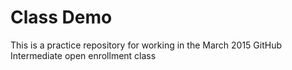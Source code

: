 # Class Demo

This is a practice repository for working in the March 2015 GitHub Intermediate open enrollment class
